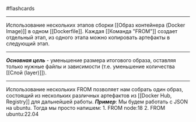 #flashcards
***
Использование нескольких этапов сборки [[Образ контейнера (Docker Image)]] в одном [[Dockerfile]].
Каждая [[Команда "FROM"]] создает отдельный этап, из одного этапа можно копировать артефакты в следующий этап.
***
***Основная цель*** - уменьшение размера итогового образа, оставляя только нужные файлы и зависимости (т.е. уменьшение количества [[Слой (layer)]]).
***
Использование нескольких FROM позволяет нам собрать один образ, состоящий из нескольких различных артефактов из [[Docker Hub, Registry]] для дальнейшей работы.
***Пример***:
	Мы будем работать с JSON на ubuntu. Тогда мы просто напишем:
	1. FROM node:18
	2. FROM ubuntu:22.04
<!--SR:!2025-10-08,9,250-->